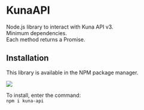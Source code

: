 # KunaAPI
 Node.js library to interact with Kuna API v3.\
 Minimum dependencies.\
 Each method returns a Promise.
  
## Installation
 This library is available in the NPM package manager.
 
 <a href="https://nodei.co/npm/kuna-api/"><img src="https://nodei.co/npm/kuna-api.png?downloads=true&downloadRank=true&stars=true"></a>
 
 
 To install, enter the command:\
 ```npm i kuna-api```
 
